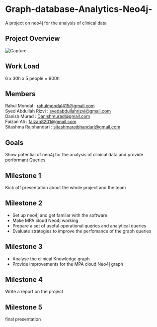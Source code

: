 # Graph-database-Analytics-Neo4j-
A project on neo4j for the analysis of clinical data

## Project Overview
![Capture](https://user-images.githubusercontent.com/25837077/101286417-b85e6100-37ea-11eb-8aa3-16d2d2756dac.PNG)

## Work Load
6 x 30h x 5 people = 900h

## Members
Rahul Mondal : rahulmondal415@gmail.com <br/>
Syed Abdullah Rizvi : syedabdullahrizvi@gmail.com<br/>
Danish Murad : Danishmurad@gmail.com <br/>
Faizan Ali : faizan8201@gmail.com <br/>
Sitashma Rajbhandari : sitashmarajbhandari@gmail.com <br/>

## Goals
Show potential of neo4j for the analysis of clinical data and provide performant Queries

## Milestone 1
Kick off presentation about the whole project and the team

## Milestone 2
* Set up neo4j and get familar with the software
* Make MPA cloud Neo4j working
* Prepare a set of useful operational queries and analytical queries
* Evaluate strategies to improve the perfomance of the graph queries

## Milestone 3
* Analyse the clinical Knowledge graph
* Provide improvements for the MPA cloud Neo4j graph

## Milestone 4
Write a report on the project

## Milestone 5
final presentation






